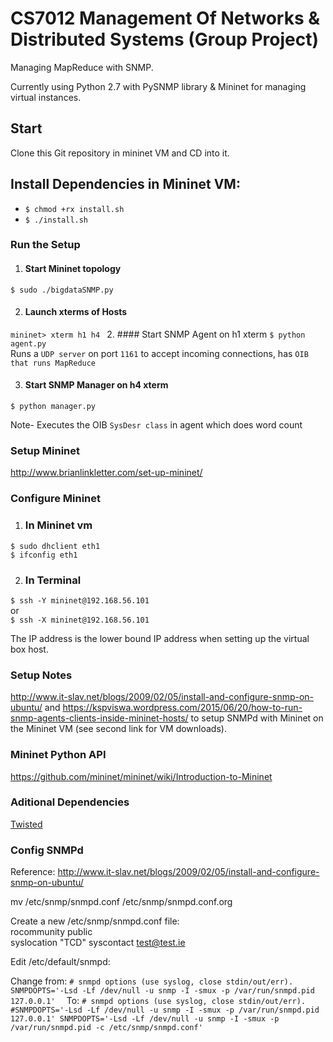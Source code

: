 # CS7012 Management Of Networks & Distributed Systems (Group Project)

Managing MapReduce with SNMP.

Currently using Python 2.7 with PySNMP library & Mininet for managing virtual instances.
## Start

Clone this Git repository in mininet VM and CD into it. <br>

## Install Dependencies in Mininet VM:

+ `$ chmod +rx install.sh` <br>
+ `$ ./install.sh` <br>


### Run the Setup

1. #### Start Mininet topology
`$ sudo ./bigdataSNMP.py`

2. #### Launch xterms of Hosts
`mininet> xterm h1 h4
`
2. #### Start SNMP Agent on h1 xterm
`$ python agent.py` <br>
Runs a `UDP server` on port `1161` to accept incoming connections, has
`OIB that runs MapReduce`

3. #### Start SNMP Manager on h4 xterm
`$ python manager.py` <br>

Note- Executes the OIB `SysDesr class` in agent which does word count

### Setup Mininet
http://www.brianlinkletter.com/set-up-mininet/

### Configure Mininet
1. ### In  Mininet vm
`$ sudo dhclient eth1`<br>
`$ ifconfig eth1`

2. ### In Terminal
`$ ssh -Y mininet@192.168.56.101` <br>
or <br>
`$ ssh -X mininet@192.168.56.101`

The IP address is the lower bound IP address when setting up the virtual box host.


### Setup Notes

http://www.it-slav.net/blogs/2009/02/05/install-and-configure-snmp-on-ubuntu/ and https://kspviswa.wordpress.com/2015/06/20/how-to-run-snmp-agents-clients-inside-mininet-hosts/ to setup SNMPd with Mininet on the Mininet VM (see second link for VM downloads).

### Mininet Python API

https://github.com/mininet/mininet/wiki/Introduction-to-Mininet

### Aditional Dependencies
[Twisted](http://pysnmp.sourceforge.net/examples/hlapi/twisted/contents.html) <br>


### Config SNMPd
Reference: http://www.it-slav.net/blogs/2009/02/05/install-and-configure-snmp-on-ubuntu/  

mv /etc/snmp/snmpd.conf  /etc/snmp/snmpd.conf.org  

Create a new /etc/snmp/snmpd.conf file:  
rocommunity  public  
syslocation  "TCD"
syscontact  test@test.ie  

Edit /etc/default/snmpd:   

Change from:
`# snmpd options (use syslog, close stdin/out/err).
SNMPDOPTS='-Lsd -Lf /dev/null -u snmp -I -smux -p /var/run/snmpd.pid 127.0.0.1'  `
To:
`# snmpd options (use syslog, close stdin/out/err).
 #SNMPDOPTS='-Lsd -Lf /dev/null -u snmp -I -smux -p /var/run/snmpd.pid 127.0.0.1'
 SNMPDOPTS='-Lsd -Lf /dev/null -u snmp -I -smux -p /var/run/snmpd.pid -c /etc/snmp/snmpd.conf'`
